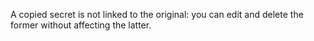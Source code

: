 A copied secret is not linked to the original: you can edit and delete the former without affecting the latter.